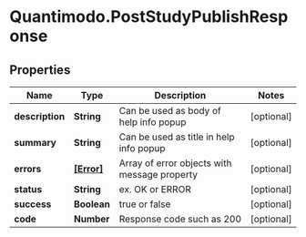 # Quantimodo.PostStudyPublishResponse

## Properties
Name | Type | Description | Notes
------------ | ------------- | ------------- | -------------
**description** | **String** | Can be used as body of help info popup | [optional] 
**summary** | **String** | Can be used as title in help info popup | [optional] 
**errors** | [**[Error]**](Error.md) | Array of error objects with message property | [optional] 
**status** | **String** | ex. OK or ERROR | [optional] 
**success** | **Boolean** | true or false | [optional] 
**code** | **Number** | Response code such as 200 | [optional] 


